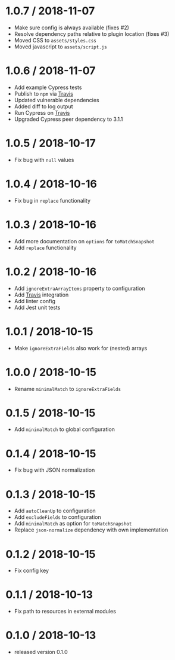 1.0.7 / 2018-11-07
==================

  * Make sure config is always available (fixes #2)
  * Resolve dependency paths relative to plugin location (fixes #3)
  * Moved CSS to `assets/styles.css`
  * Moved javascript to `assets/script.js`

1.0.6 / 2018-11-07
==================

  * Add example Cypress tests
  * Publish to `npm` via [Travis](https://travis-ci.org/)
  * Updated vulnerable dependencies
  * Added diff to log output
  * Run Cypress on [Travis](https://travis-ci.org/)
  * Upgraded Cypress peer dependency to 3.1.1

1.0.5 / 2018-10-17
==================

  * Fix bug with `null` values

1.0.4 / 2018-10-16
==================

  * Fix bug in `replace` functionality

1.0.3 / 2018-10-16
==================

  * Add more documentation on `options` for `toMatchSnapshot`
  * Add `replace` functionality

1.0.2 / 2018-10-16
==================

  * Add `ignoreExtraArrayItems` property to configuration
  * Add [Travis](https://travis-ci.org/) integration
  * Add linter config
  * Add Jest unit tests

1.0.1 / 2018-10-15
==================

  * Make `ignoreExtraFields` also work for (nested) arrays

1.0.0 / 2018-10-15
==================

  * Rename `minimalMatch` to `ignoreExtraFields`

0.1.5 / 2018-10-15
==================

  * Add `minimalMatch` to global configuration


0.1.4 / 2018-10-15
==================

  * Fix bug with JSON normalization

0.1.3 / 2018-10-15
==================

  * Add `autoCleanUp` to configuration
  * Add `excludeFields` to configuration
  * Add `minimalMatch` as option for `toMatchSnapshot`
  * Replace `json-normalize` dependency with own implementation

0.1.2 / 2018-10-15
==================

  * Fix config key

0.1.1 / 2018-10-13
==================

  * Fix path to resources in external modules

0.1.0 / 2018-10-13
==================

  * released version 0.1.0
